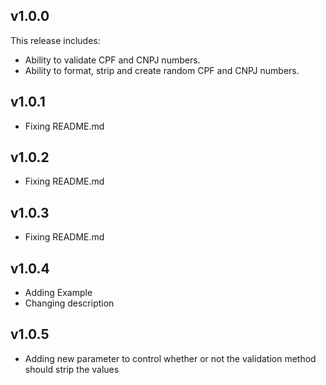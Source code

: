 ## v1.0.0

This release includes:

* Ability to validate CPF and CNPJ numbers.
* Ability to format, strip and create random CPF and CNPJ numbers.

## v1.0.1

* Fixing README.md

## v1.0.2

* Fixing README.md

## v1.0.3

* Fixing README.md

## v1.0.4

* Adding Example
* Changing description

## v1.0.5

* Adding new parameter to control whether or not the validation method should strip the values